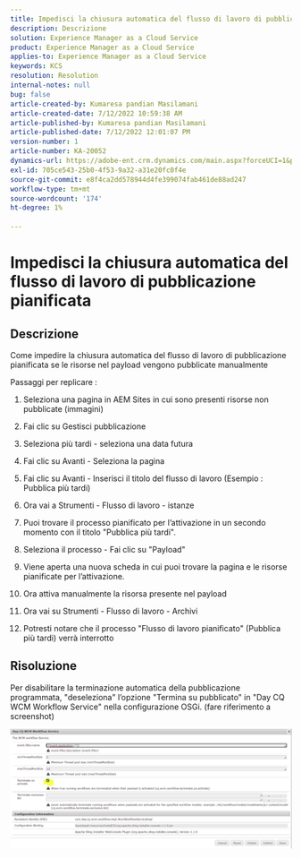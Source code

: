 ```yaml
---
title: Impedisci la chiusura automatica del flusso di lavoro di pubblicazione pianificata
description: Descrizione
solution: Experience Manager as a Cloud Service
product: Experience Manager as a Cloud Service
applies-to: Experience Manager as a Cloud Service
keywords: KCS
resolution: Resolution
internal-notes: null
bug: false
article-created-by: Kumaresa pandian Masilamani
article-created-date: 7/12/2022 10:59:38 AM
article-published-by: Kumaresa pandian Masilamani
article-published-date: 7/12/2022 12:01:07 PM
version-number: 1
article-number: KA-20052
dynamics-url: https://adobe-ent.crm.dynamics.com/main.aspx?forceUCI=1&pagetype=entityrecord&etn=knowledgearticle&id=8202b9b5-d101-ed11-82e4-00224809fe22
exl-id: 705ce543-25b0-4f53-9a32-a31e20fc0f4e
source-git-commit: e8f4ca2dd578944d4fe399074fab461de88ad247
workflow-type: tm+mt
source-wordcount: '174'
ht-degree: 1%

---
```


# Impedisci la chiusura automatica del flusso di lavoro di pubblicazione pianificata

## Descrizione


Come impedire la chiusura automatica del flusso di lavoro di pubblicazione pianificata se le risorse nel payload vengono pubblicate manualmente

Passaggi per replicare :

1. Seleziona una pagina in AEM Sites in cui sono presenti risorse non pubblicate (immagini)

2. Fai clic su Gestisci pubblicazione

3. Seleziona più tardi - seleziona una data futura

4. Fai clic su Avanti - Seleziona la pagina

5. Fai clic su Avanti - Inserisci il titolo del flusso di lavoro (Esempio : Pubblica più tardi)

6. Ora vai a Strumenti - Flusso di lavoro - istanze

7. Puoi trovare il processo pianificato per l’attivazione in un secondo momento con il titolo &quot;Pubblica più tardi&quot;.

8. Seleziona il processo - Fai clic su &quot;Payload&quot;

9. Viene aperta una nuova scheda in cui puoi trovare la pagina e le risorse pianificate per l’attivazione.

10. Ora attiva manualmente la risorsa presente nel payload

11. Ora vai su Strumenti - Flusso di lavoro - Archivi

12. Potresti notare che il processo &quot;Flusso di lavoro pianificato&quot; (Pubblica più tardi) verrà interrotto




## Risoluzione


Per disabilitare la terminazione automatica della pubblicazione programmata, &quot;deseleziona&quot; l’opzione &quot;Termina su pubblicato&quot; in &quot;Day CQ WCM Workflow Service&quot; nella configurazione OSGi. (fare riferimento a screenshot)



![](assets/d1e5b094-d901-ed11-82e4-00224809fe22.png)
